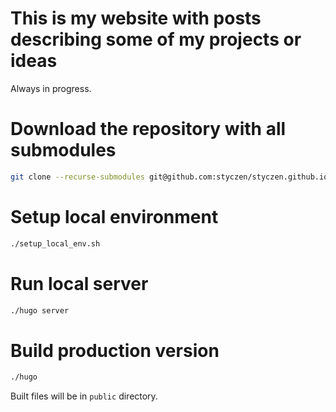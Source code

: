 # This is my website with posts describing some of my projects or ideas

Always in progress.

# Download the repository with all submodules
```bash
git clone --recurse-submodules git@github.com:styczen/styczen.github.io.git
```

# Setup local environment
```bash
./setup_local_env.sh
```

# Run local server
```bash
./hugo server
```

# Build production version
```bash
./hugo
```
Built files will be in `public` directory.

